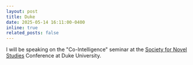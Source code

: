 ```yaml
---
layout: post
title: Duke
date: 2025-05-14 16:11:00-0400
inline: true
related_posts: false
---
```


I will be speaking on the "Co-Intelligence" seminar at the [Society for Novel Studies](https://sites.duke.edu/sns2025/sample-page/) Conference at Duke University.